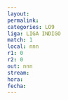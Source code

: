 ```yaml
---
layout: 
permalink: 
categories: LO9
liga: LIGA INDIGO
match: 1
local: nnn
r1: 0
r2: 0
out: nnn
stream: 
hora: 
fecha:
---
```

